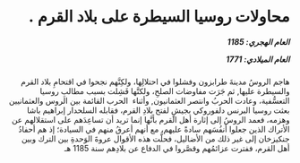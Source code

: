 <h1 dir="rtl">محاولات روسيا السيطرة على بلاد القرم .</h1>

<h5 dir="rtl">العام الهجري:  1185

العام الميلادي: 1771

</h5>

<p dir="rtl">هاجم الروسُ مدينةَ طرابزون وفشلوا في احتلالِها، ولكِنَّهم نجحوا في اقتحامِ بلاد القرم والسيطرة عليها, ثم جَرَت مفاوضات الصلحِ، ولكنَّها فَشِلت بسبب مطالبِ روسيا التعسُّفية، وعادت الحربُ وانتصر العثمانيون, وأثناء  الحرب القائمة بين الروس والعثمانيين بعثت روسيا البرنس دلفوروكي بجيشٍ لفتح بلادِ القرم، فقابله السلحدار إبراهيم باشا وهزمه، فعمد الروسُ إلى إثارة أهل القرم بأنَّها إنما تريد أن تساعِدَهم على استقلالهم عن الأتراك الذين جعلوا أنفُسَهم سادةً عليهم، مع أنهم أعرقُ منهم في السيادة؛ إذ هم أحفادُ جنكيزخان إلى غير ذلك من الأضاليل، فحلَّت هذه الأقوال عروةَ الوَحدةِ بين الترك وبين أهل القرم، ففترت عزائمُهم وقصَّروا في الدفاع عن بلادِهم سنة 1185 هـ</p></br>
